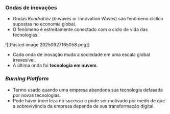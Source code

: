 ### Ondas de inovações

- Ondas *Kondratiev* (k-waves or Innovation Waves) são fenômeno cíclico supostas no economia global.
- O fenômeno é estreitamente conectado com o ciclo de vida das tecnologias.

![[Pasted image 20250927165058.png]]

- Cada onda de inovação muda a sociedade em uma escala global irrevesível.
- A última onda foi **tecnologia em nuvem**.

### *Burning Platform*

- Termo usado quando uma empresa abandona sua tecnologia defasada por novas tecnologias.
- Pode haver incerteza no sucesso e pode ser motivado por medo de que a sobrevivência da empresa dependa de sua transformação digital.

